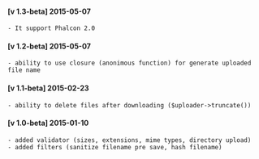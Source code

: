 #### [v 1.3-beta] 2015-05-07
    - It support Phalcon 2.0
    
#### [v 1.2-beta] 2015-05-07
    - ability to use closure (anonimous function) for generate uploaded file name
    
#### [v 1.1-beta] 2015-02-23
    - ability to delete files after downloading ($uploader->truncate())
    
#### [v 1.0-beta] 2015-01-10
    - added validator (sizes, extensions, mime types, directory upload)
    - added filters (sanitize filename pre save, hash filename)
